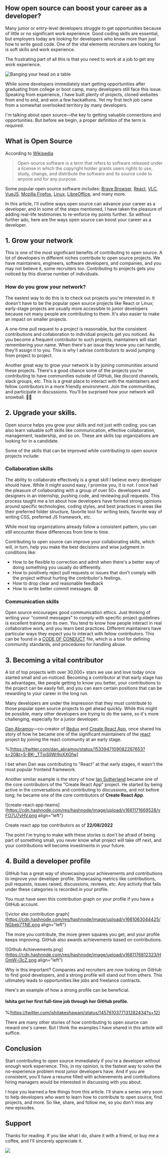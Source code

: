 ## How open source can boost your career as a developer?

Many junior or entry-level developers struggle to get opportunities because of little or no significant work experience. Good coding skills are essential, but employers today are looking for developers who know more than just how to write good code. One of the vital elements recruiters are looking for is soft skills and work experience. 

The frustrating part of all this is that you need to work at a job to get any work experience.

<img src="https://media0.giphy.com/media/E2USislQIlsfm/giphy.gif?cid=ecf05e47z81wlhqf3hznk1ivbmiwegxrw4ps1m8zmhz7nn10&rid=giphy.gif&ct=g" alt="Banging your head on a table">

While some developers immediately start getting opportunities after graduating from college or boot camp, many developers still face this issue. Speaking from experience, I have built plenty of projects, cloned websites from end to end, and won a few hackathons. Yet my first tech job came from a somewhat overlooked territory by many developers.

I'm talking about open source—the key to getting valuable connections and opportunities. But before we begin, a proper definition of the term is required.

## What is Open Source 
According to <a href="https://en.wikipedia.org/wiki/Open-source_software">Wikipedia</a> 

> Open-source software is a term that refers to software released under a license in which the copyright holder grants users rights to use, study, change, and distribute the software and its source code to anyone and for any purpose. 

Some popular open source software includes: [Brave Browser](https://github.com/brave), [React](https://github.com/meta/react), [VLC](https://github.com/videolan/vlc), [VueJS](https://github.com/vue/vuejs), [Mozilla Firefox](https://github.com/mozilla), [Linux](https://github.com/torvalds/linux), [LibreOffice](https://github.com/torvalds/linux), and many more.

In this article, I'll outline ways open source can advance your career as a developer, and In some of the steps mentioned, I have taken the pleasure of adding real-life testimonies to re-enforce my points further. So without further ado, here are the ways open source can boost your career as a developer.

## 1. Grow your network
This is one of the most significant benefits of contributing to open source. A lot of developers in different niches contribute to open source projects. We have maintainers, engineers, software developers, and companies, and you may not believe it, some recruiters too. Contributing to projects gets you noticed by this diverse number of individuals. 

### How do you grow your network?
The easiest way to do this is to check out projects you're interested in. It doesn't have to be the popular open source projects like React or Linux; early-stage projects are usually more accessible to junior developers because not many people are contributing to them. It's also easier to make an impact on smaller projects.

A one-time pull request to a project is reasonable, but the consistent contributions and collaboration to individual projects get you noticed. As you become a frequent contributor to such projects, maintainers will start remembering your name. When there's an issue they know you can handle, they'll assign it to you. This is why I advise contributors to avoid jumping from project to project.

Another great way to grow your network is by joining communities around these projects. There's a good chance some of the projects you're contributing to have communities outside of GitHub, like discord channels, slack groups, etc. This is a great place to interact with the maintainers and fellow contributors in a more friendly environment. Join the communities, and participate in discussions. You'll be surprised how your network will snowball. 🏂🏽

## 2. Upgrade your skills.
Open source helps you grow your skills and not just with coding; you can also learn valuable soft skills like communication, effective collaboration, management, leadership, and so on. These are skills top organizations are looking for in a candidate.

Some of the skills that can be improved while contributing to open source projects include:

### Collaboration skills
The ability to collaborate effectively is a great skill I believe every developer should have. While it might sound easy, I promise you, it is not. I once had the pleasure of collaborating with a group of over 50+ developers and designers in an internship, pushing code, and reviewing pull requests. This process taught me a lot about how developers have formed strong opinions around specific technologies, coding styles, and best practices in areas like their preferred folder structure, favorite tool for writing tests, favorite way of writing CSS, preferred JS framework, etc.

While most top organizations already follow a consistent pattern, you can still encounter these differences from time to time.

Contributing to open source can improve your collaborating skills, which will, in turn, help you make the best decisions and wise judgment in conditions like: 

- How to be flexible to correction and admit when there's a better way of doing something you usually do differently.
- How to positively reject pull requests or issues that don't comply with the project without hurting the contributor's feelings. 
- How to drop clear and reasonable feedback
- How to write better commit messages. 😅

### Communication skills 
Open source encourages good communication ethics. Just thinking of writing your "commit messages" to comply with specific project guidelines is excellent training on its own. You tend to know how people interact in real collaborative work, and you learn best practices. Different maintainers have particular ways they expect you to interact with fellow contributors. This can be found in a [CODE OF CONDUCT](https://docs.github.com/en/communities/setting-up-your-project-for-healthy-contributions/adding-a-code-of-conduct-to-your-project) file, which is a tool for defining community standards, and procedures for handling abuse.

## 3. Becoming a vital contributor
A lot of top projects with over 30,000+ stars we use and love today once started small and un-noticed. Becoming a contributor at that early stage has its advantages, like people getting to know you better, your contributions to the project can be easily felt, and you can earn certain positions that can be rewarding to your career in the long run. 

Many developers are under the impression that they must contribute to those popular open source projects to get ahead quickly. While this might be possible, many other developers are trying to do the same, so it's more challenging, especially for a junior developer.

[Dan Abramov](https://github.com/gaearon)—co-creator of [Redux](https://redux.js.org/) and [Create React App](https://create-react-app.dev/), once shared his story of how he became one of the significant maintainers of the [react](https://reactjs.org) project by joining the react community at an early stage. 

%[https://twitter.com/dan_abramov/status/1533947109082267653?s=20&t=S-BK-_TTioSllWr9oXXGfw]

I bet when Dan was contributing to "React" at that early stages, it wasn't the most popular frontend framework.

Another similar example is the story of how [Ian Sutherland](https://github.com/iansu) became one of the core contributors of the "Create React App" project. He started by being active in the conversations and contributing to discussions, and not before long; he became one of the core contributors of **Create React App**.

![create-react-app-teams](https://cdn.hashnode.com/res/hashnode/image/upload/v1661171669528/yFO7U7vHV.png align="left")

Create react app top contributors as of <b>22/08/2022</b>

The point I'm trying to make with these stories is don't be afraid of being part of something small, you never know what project will take off next, and your contributions will become investments in your future. 

## 4. Build a developer profile
GitHub has a great way of showcasing your achievements and contributions to improve your developer profile. Showcasing metrics like contributions, pull requests, issues raised, discussions, reviews, etc. Any activity that falls under these categories is recorded in your profile.

You must have seen this contribution graph on your profile if you have a GitHub account.

![victor eke contribution graph](https://cdn.hashnode.com/res/hashnode/image/upload/v1661063044425/NGbek7TNE.png align="left")

The more you contribute, the more green squares you get, and your profile keeps improving. GitHub also awards achievements based on contributions. 

![Github Achievements.png](https://cdn.hashnode.com/res/hashnode/image/upload/v1661176812323/HOmW-i3cZ.png align="left")

Why is this important? Companies and recruiters are now looking on GitHub to find good developers, and a strong profile will stand out from others. This ultimately leads to opportunities like jobs and freelance contracts.

Here's an example of how a strong profile can be beneficial.

#### Ishita got her first full-time job through her GitHub profile.

%[https://twitter.com/ishitakeshawani/status/1457610377131282434?s=12]

There are many other stories of how contributing to open source can reward one's career. But I think the examples I have shared in this article will suffice. 

## Conclusion
Start contributing to open source immediately if you're a developer without enough work experience. This, in my opinion, is the fastest way to solve the no-experience problem most junior developers have. And if you are consistent, you'll have a resume filled with achievements and contributions hiring managers would be interested in discussing with you about.

I hope you learned a few things from this article. I'll share a series very soon to help developers who want to learn how to contribute to open source, find projects, and more. So like, share, and follow me, so you don't miss any new episodes. 

## Support 
Thanks for reading. If you like what I do, share it with a friend, or buy me a coffee, and I'll sincerely appreciate it.

<a href="https://www.buymeacoffee.com/evavic44"><img src="https://img.buymeacoffee.com/button-api/?text=Buy me a coffee&emoji=&slug=evavic44&button_colour=FFDD00&font_colour=000000&font_family=Cookie&outline_colour=000000&coffee_colour=ffffff"></a>